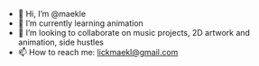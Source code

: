 - 👋 Hi, I’m @maekle
- 🌱 I’m currently learning animation
- 💞️ I’m looking to collaborate on music projects, 2D artwork and animation, side hustles
- 📫 How to reach me: lickmaekl@gmail.com
